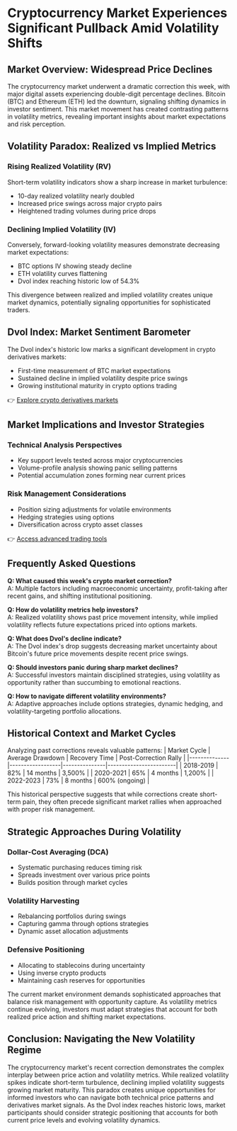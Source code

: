 # Cryptocurrency Market Experiences Significant Pullback Amid Volatility Shifts

## Market Overview: Widespread Price Declines

The cryptocurrency market underwent a dramatic correction this week, with major digital assets experiencing double-digit percentage declines. Bitcoin (BTC) and Ethereum (ETH) led the downturn, signaling shifting dynamics in investor sentiment. This market movement has created contrasting patterns in volatility metrics, revealing important insights about market expectations and risk perception.

## Volatility Paradox: Realized vs Implied Metrics

### Rising Realized Volatility (RV)
Short-term volatility indicators show a sharp increase in market turbulence:
- 10-day realized volatility nearly doubled
- Increased price swings across major crypto pairs
- Heightened trading volumes during price drops

### Declining Implied Volatility (IV)
Conversely, forward-looking volatility measures demonstrate decreasing market expectations:
- BTC options IV showing steady decline
- ETH volatility curves flattening
- Dvol index reaching historic low of 54.3%

This divergence between realized and implied volatility creates unique market dynamics, potentially signaling opportunities for sophisticated traders.

## Dvol Index: Market Sentiment Barometer

The Dvol index's historic low marks a significant development in crypto derivatives markets:
- First-time measurement of BTC market expectations
- Sustained decline in implied volatility despite price swings
- Growing institutional maturity in crypto options trading

👉 [Explore crypto derivatives markets](https://bit.ly/okx-bonus)

## Market Implications and Investor Strategies

### Technical Analysis Perspectives
- Key support levels tested across major cryptocurrencies
- Volume-profile analysis showing panic selling patterns
- Potential accumulation zones forming near current prices

### Risk Management Considerations
- Position sizing adjustments for volatile environments
- Hedging strategies using options
- Diversification across crypto asset classes

👉 [Access advanced trading tools](https://bit.ly/okx-bonus)

## Frequently Asked Questions

**Q: What caused this week's crypto market correction?**  
A: Multiple factors including macroeconomic uncertainty, profit-taking after recent gains, and shifting institutional positioning.

**Q: How do volatility metrics help investors?**  
A: Realized volatility shows past price movement intensity, while implied volatility reflects future expectations priced into options markets.

**Q: What does Dvol's decline indicate?**  
A: The Dvol index's drop suggests decreasing market uncertainty about Bitcoin's future price movements despite recent price swings.

**Q: Should investors panic during sharp market declines?**  
A: Successful investors maintain disciplined strategies, using volatility as opportunity rather than succumbing to emotional reactions.

**Q: How to navigate different volatility environments?**  
A: Adaptive approaches include options strategies, dynamic hedging, and volatility-targeting portfolio allocations.

## Historical Context and Market Cycles

Analyzing past corrections reveals valuable patterns:
| Market Cycle | Average Drawdown | Recovery Time | Post-Correction Rally |
|--------------|------------------|---------------|------------------------|
| 2018-2019    | 82%              | 14 months     | 3,500%                 |
| 2020-2021    | 65%              | 4 months      | 1,200%                 |
| 2022-2023    | 73%              | 8 months      | 600% (ongoing)         |

This historical perspective suggests that while corrections create short-term pain, they often precede significant market rallies when approached with proper risk management.

## Strategic Approaches During Volatility

### Dollar-Cost Averaging (DCA)
- Systematic purchasing reduces timing risk
- Spreads investment over various price points
- Builds position through market cycles

### Volatility Harvesting
- Rebalancing portfolios during swings
- Capturing gamma through options strategies
- Dynamic asset allocation adjustments

### Defensive Positioning
- Allocating to stablecoins during uncertainty
- Using inverse crypto products
- Maintaining cash reserves for opportunities

The current market environment demands sophisticated approaches that balance risk management with opportunity capture. As volatility metrics continue evolving, investors must adapt strategies that account for both realized price action and shifting market expectations.

## Conclusion: Navigating the New Volatility Regime

The cryptocurrency market's recent correction demonstrates the complex interplay between price action and volatility metrics. While realized volatility spikes indicate short-term turbulence, declining implied volatility suggests growing market maturity. This paradox creates unique opportunities for informed investors who can navigate both technical price patterns and derivatives market signals. As the Dvol index reaches historic lows, market participants should consider strategic positioning that accounts for both current price levels and evolving volatility dynamics.